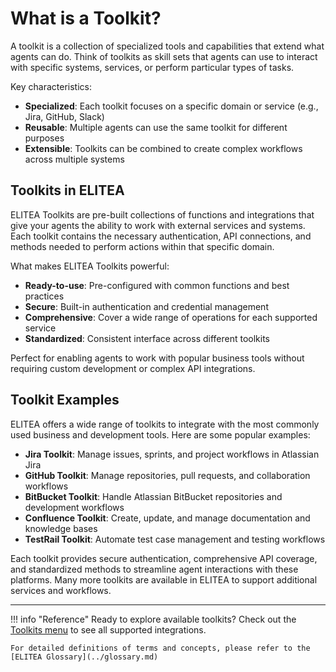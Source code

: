 # What is a Toolkit?

A toolkit is a collection of specialized tools and capabilities that extend what agents can do. Think of toolkits as skill sets that agents can use to interact with specific systems, services, or perform particular types of tasks.

Key characteristics:

- **Specialized**: Each toolkit focuses on a specific domain or service (e.g., Jira, GitHub, Slack)
- **Reusable**: Multiple agents can use the same toolkit for different purposes
- **Extensible**: Toolkits can be combined to create complex workflows across multiple systems

## Toolkits in ELITEA

ELITEA Toolkits are pre-built collections of functions and integrations that give your agents the ability to work with external services and systems. Each toolkit contains the necessary authentication, API connections, and methods needed to perform actions within that specific domain.

What makes ELITEA Toolkits powerful:

- **Ready-to-use**: Pre-configured with common functions and best practices
- **Secure**: Built-in authentication and credential management
- **Comprehensive**: Cover a wide range of operations for each supported service
- **Standardized**: Consistent interface across different toolkits

Perfect for enabling agents to work with popular business tools without requiring custom development or complex API integrations.

## Toolkit Examples

ELITEA offers a wide range of toolkits to integrate with the most commonly used business and development tools. Here are some popular examples:

- **Jira Toolkit**: Manage issues, sprints, and project workflows in Atlassian Jira
- **GitHub Toolkit**: Manage repositories, pull requests, and collaboration workflows
- **BitBucket Toolkit**: Handle Atlassian BitBucket repositories and development workflows
- **Confluence Toolkit**: Create, update, and manage documentation and knowledge bases
- **TestRail Toolkit**: Automate test case management and testing workflows

Each toolkit provides secure authentication, comprehensive API coverage, and standardized methods to streamline agent interactions with these platforms. Many more toolkits are available in ELITEA to support additional services and workflows.

---

!!! info "Reference"
    Ready to explore available toolkits? Check out the [Toolkits menu](../../menus/toolkits.md) to see all supported integrations.

    For detailed definitions of terms and concepts, please refer to the [ELITEA Glossary](../glossary.md)
